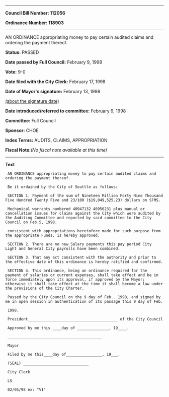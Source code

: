 

********

**Council Bill Number: 112056**
   
**Ordinance Number: 118903**
********

 AN ORDINANCE appropriating money to pay certain audited claims and ordering the payment thereof.

**Status:** PASSED
   
**Date passed by Full Council:** February 9, 1998
   
**Vote:** 9-0
   
**Date filed with the City Clerk:** February 17, 1998
   
**Date of Mayor's signature:** February 13, 1998
   
[(about the signature date)](/~public/approvaldate.htm)
   
   
   
**Date introduced/referred to committee:** February 9, 1998
   
**Committee:** Full Council
   
**Sponsor:** CHOE
   
   
**Index Terms:** AUDITS, CLAIMS, APPROPRIATION

**Fiscal Note:**_(No fiscal note available at this time)_

********

**Text**
   
```
 AN ORDINANCE appropriating money to pay certain audited claims and ordering the payment thereof.

 Be it ordained by the City of Seattle as follows:

 SECTION 1. Payment of the sum of Nineteen Million Forty Nine Thousand Five Hundred Twenty Five and 23/100 ($19,049,525.23) dollars on SFMS.

 Mechanical warrants numbered 40947132 40950231 plus manual or cancellation issues for claims against the City which were audited by the Auditing Committee and reported by said committee to the City Council on Feb.5, 1998.

 consistent with appropriations heretofore made for such purpose from the appropriate Funds, is hereby approved.

 SECTION 2. There are no new Salary payments this pay period City Light and General City payrolls have been combined.

 SECTION 3. That any act consistent with the authority and prior to the effective date of this ordinance is hereby ratified and confirmed.

 SECTION 4. This ordinance, being an ordinance required for the payment of salaries or current expenses, shall take effect and be in force immediately upon its approval, if approved by the Mayor; otherwise it shall take effect at the time it shall become a law under the provisions of the City Charter.

 Passed by the City Council on the 9 day of Feb.. 1998, and signed by me in open session in authentication of its passage this 9 day of Feb.

 1998.

 President________________________________________ of the City Council

 Approved by me this ____day of ______________, 19____.

 __________________________________________

 Mayor

 Filed by me this____day of________________, 19___.

 (SEAL) _____________________________

 City Clerk

 LS

 02/05/98 ex: "V1"

```
